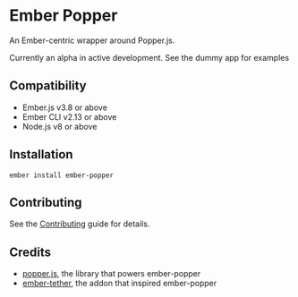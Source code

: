Ember Popper
==============================================================================

An Ember-centric wrapper around Popper.js.

Currently an alpha in active development. See the dummy app for examples

Compatibility
------------------------------------------------------------------------------

* Ember.js v3.8 or above
* Ember CLI v2.13 or above
* Node.js v8 or above


Installation
------------------------------------------------------------------------------

```
ember install ember-popper
```


Contributing
------------------------------------------------------------------------------

See the [Contributing](CONTRIBUTING.md) guide for details.


Credits
------------------------------------------------------------------------------

- [popper.js](https://github.com/FezVrasta/popper.js), the library that powers ember-popper
- [ember-tether](https://github.com/yapplabs/ember-tether), the addon that inspired ember-popper
